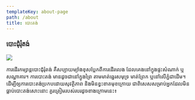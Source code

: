 ```yaml
---
templateKey: about-page
path: /about
title: បោះ​តង់
---
```

### **បោះ​ជុំរុំ​តង់**



![](/img/photo-1505232070786-2f46d15f9f5e-1-.jpg)



ការដើរ​កម្សាន្ត​បោះ​ជុំរុំ​តង់ គឺ​សប្បាយ​ម្យ៉ាង​ខុសប្លែក​ពីការ​ដើរលេង ដែល​គេង​នៅក្នុង​ផ្ទះ​សំណាក់ ឬ​សណ្ឋាគារ។ ការ​បោះតង់ មាន​ដូចជា​នៅ​ក្នុង​ព្រៃ តាម​មាត់​ឆ្នេរ​សមុទ្រ មាត់ព្រែក ឬ​នៅ​លើភ្នំ​ជាដើម។ ដើម្បី​ឲ្យការ​បោះតង់​​ប្រកប​ដោយ​សុវត្ថិភាព និង​មិន​ខ្វះខាត​មុខ​ក្រោយ ជា​ពិសេស​សម្រាប់​អ្នក​ដែល​មិន​ធ្លាប់​បោះតង់​​សោះ​នោះ គួរត្រៀម​របស់​របរ​ដូច​ខាងក្រោម​នេះ៖
